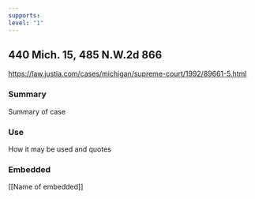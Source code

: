 ```yaml
---
supports: 
level: "1"
---
```

## 440 Mich. 15, 485 N.W.2d 866

https://law.justia.com/cases/michigan/supreme-court/1992/89661-5.html

### Summary

Summary of case

### Use

How it may be used and quotes

### Embedded

[[Name of embedded]]